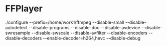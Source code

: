 # FFPlayer


./configure --prefix=/home/work1/ffmpeg --disable-small --disable-autodetect --disable-programs --disable-doc --disable-avdevice --disable-swresample --disable-swscale --disable-avfilter  --disable-encoders --disable-decoders --enable-decoder=h264,hevc --disable-debug



